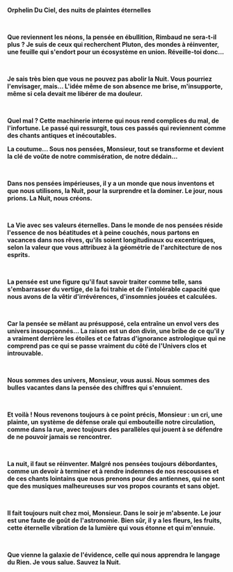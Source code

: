 <div class="container">
    <div class="poetry">
        <b>
        <p>Orphelin Du Ciel, des nuits de plaintes éternelles</p><br/>
        <p>Que reviennent les néons, la pensée en ébullition, Rimbaud ne sera-t-il plus ? Je suis de ceux qui recherchent Pluton, des mondes à réinventer, une feuille qui s'endort pour un écosystème en union. Réveille-toi donc...</p><br/>
        <p>Je sais très bien que vous ne pouvez pas abolir la Nuit. Vous pourriez l'envisager, mais... L'idée même de son absence me brise, m'insupporte, même si cela devait me libérer de ma douleur.</p><br/>
        <p><strong>Quel mal ?</strong> Cette machinerie interne qui nous rend complices du mal, de l'infortune. Le passé qui ressurgit, tous ces passés qui reviennent comme des chants antiques et inécoutables.</p>
        <p>La coutume... Sous nos pensées, Monsieur, tout se transforme et devient la clé de voûte de notre commisération, de notre dédain...</p><br/>
        <p>Dans nos pensées impérieuses, il y a un monde que nous inventons et que nous utilisons, la Nuit, pour la surprendre et la dominer. Le jour, nous prions. La Nuit, nous créons.</p><br/>
        <p>La Vie avec ses valeurs éternelles. Dans le monde de nos pensées réside l'essence de nos béatitudes et à peine couchés, nous partons en vacances dans nos rêves, qu'ils soient longitudinaux ou excentriques, selon la valeur que vous attribuez à la géométrie de l'architecture de nos esprits.</p><br/>
        <p>La pensée est une figure qu'il faut savoir traiter comme telle, sans s'embarrasser du vertige, de la foi trahie et de l'intolérable capacité que nous avons de la vêtir d'irrévérences, d'insomnies jouées et calculées.</p><br/>
        <p>Car la pensée se mêlant au présupposé, cela entraîne un envol vers des univers insoupçonnés... La raison est un don divin, une bribe de ce qu'il y a vraiment derrière les étoiles et ce fatras d'ignorance astrologique qui ne comprend pas ce qui se passe vraiment du côté de l'Univers clos et introuvable.</p><br/>
        <p>Nous sommes des univers, Monsieur, vous aussi. Nous sommes des bulles vacantes dans la pensée des chiffres qui s'ennuient.</p><br/>
        <p>Et voilà ! Nous revenons toujours à ce point précis, Monsieur : un cri, une plainte, un système de défense orale qui embouteille notre circulation, comme dans la rue, avec toujours des parallèles qui jouent à se défendre de ne pouvoir jamais se rencontrer.</p><br/>
        <p>La nuit, il faut se réinventer. Malgré nos pensées toujours débordantes, comme un devoir à terminer et à rendre indemnes de nos rescousses et de ces chants lointains que nous prenons pour des antiennes, qui ne sont que des musiques malheureuses sur vos propos courants et sans objet.</p><br/>
        <p>Il fait toujours nuit chez moi, Monsieur. Dans le soir je m'absente. Le jour est une faute de goût de l'astronomie. Bien sûr, il y a les fleurs, les fruits, cette éternelle vibration de la lumière qui vous étonne et qui m'ennuie.</p><br/>
        <p>Que vienne la galaxie de l'évidence, celle qui nous apprendra le langage du Rien. Je vous salue. Sauvez la Nuit.</p>
        </b>
    </div>
</div>





